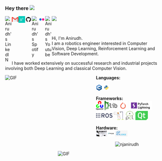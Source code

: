 ### Hey there <img src="https://media.giphy.com/media/hvRJCLFzcasrR4ia7z/giphy.gif" width="25px">

<a href="https://www.linkedin.com/in/njanirudh/">
  <img align="left" alt="Anirudh's LinkedIN" width="22px" src="https://raw.githubusercontent.com/peterthehan/peterthehan/master/assets/linkedin.svg" />
</a>
<a href="anijaya9@gmail.com">
  <img align="left" alt="Anirudh's Gmail" width="22px" src="https://github.com/njanirudh/njanirudh/blob/master/assets/gmail.png" />
</a>
<a href="https://www.researchgate.net/profile/Anirudh-N-Jm">
  <img align="left" alt="Anirudh's ResearchGate" width="22px" src="https://github.com/njanirudh/njanirudh/blob/master/assets/researchgate.jpg" />
</a>
<a href="https://github.com/njanirudh">
  <img align="left" alt="Anirudh's Github" width="22px" src="https://github.com/njanirudh/njanirudh/blob/master/assets/github.png" />
</a>



<a href="https://open.spotify.com/user/314px6pmz4bi7e2utur3tfu33i5m">
  <img align="left" alt="Anirudh's Spotify" width="22px" src="https://raw.githubusercontent.com/peterthehan/peterthehan/master/assets/spotify.svg" />
</a>
<a href="https://www.flickr.com/photos/190002822@N04/">
  <img align="left" alt="Anirudh's Flickr" width="22px" src="https://github.com/njanirudh/njanirudh/blob/master/assets/flikr.png" />
</a>
<a href="https://www.youtube.com/channel/UCOL8TmVduJxAqtQP3NP-SkQg">
  <img align="left" alt="Anirudh's Youtube" width="22px" src="https://github.com/peterthehan/peterthehan/blob/master/assets/youtube.svg" />
</a>

![](https://visitor-badge.glitch.me/badge?page_id=njanirudh.njanirudh)

<br />

Hi, I'm Anirudh.    
I am a robotics engineer interested in Computer Vision, Deep Learning, Reinforcement Learning and Software Development.    

I have worked extensively on successful research and industrial projects involving both Deep Learning and classical Computer Vision.    


  <img align="left" alt="GIF" src="https://github.com/njanirudh/njanirudh/blob/master/gifs/rl.gif?raw=true" width="300" height="250" />

  <img align="right" alt="GIF" src="https://github.com/njanirudh/njanirudh/blob/master/gifs/hsr.gif?raw=true" width="330" height="250" />

**Languages:**  

<code><img height="20" src="https://raw.githubusercontent.com/github/explore/80688e429a7d4ef2fca1e82350fe8e3517d3494d/topics/cpp/cpp.png"></code>
<code><img height="20" src="https://raw.githubusercontent.com/github/explore/80688e429a7d4ef2fca1e82350fe8e3517d3494d/topics/python/python.png"></code>

**Frameworks:**  
<code><img height="30" src="https://github.com/njanirudh/njanirudh/blob/master/assets/opencv.png"></code>
<code><img height="30" src="https://github.com/njanirudh/njanirudh/blob/master/assets/dlib.png"></code>
<code><img height="30" src="https://github.com/njanirudh/njanirudh/blob/master/assets/pytorch.png"></code>
<code><img height="30" src="https://github.com/njanirudh/njanirudh/blob/master/assets/ptl.png"></code>
<code><img height="30" src="https://github.com/njanirudh/njanirudh/blob/master/assets/ros.png"></code>
<code><img height="30" src="https://github.com/njanirudh/njanirudh/blob/master/assets/sb3.png"></code>
<code><img height="30" src="https://github.com/njanirudh/njanirudh/blob/master/assets/pcl.png"></code>
<code><img height="30" src="https://github.com/njanirudh/njanirudh/blob/master/assets/qt_logo.png"></code>


**Hardware:**  
<code><img height="20" src="https://github.com/njanirudh/njanirudh/blob/master/assets/hsr.jpg"></code>
<code><img height="20" src="https://github.com/njanirudh/njanirudh/blob/master/assets/kinova.png"></code>
<code><img height="20" src="https://github.com/njanirudh/njanirudh/blob/master/assets/realsense.jpg"></code>


<p align="center"> <img src="https://github-readme-stats.vercel.app/api?username=njanirudh&show_icons=true&theme=gotham" alt="njanirudh" />




